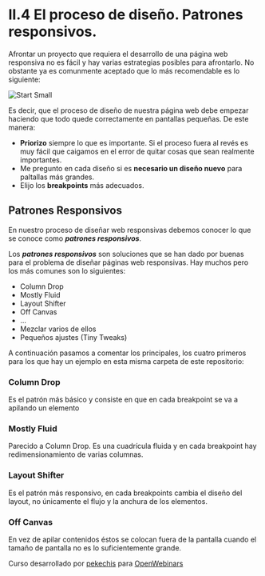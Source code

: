 # II.4 El proceso de diseño. Patrones responsivos.

Afrontar un proyecto que requiera el desarrollo de una página web responsiva no es fácil y hay varias estrategias posibles para afrontarlo. No obstante ya es comunmente aceptado que lo más recomendable es lo siguiente:

![Start Small](img/small.png)

Es decir, que el proceso de diseño de nuestra página web debe empezar haciendo que todo quede correctamente en pantallas pequeñas. De este manera:

- **Priorizo** siempre lo que es importante. Si el proceso fuera al revés es muy fácil que caigamos en el error de quitar cosas que sean realmente importantes.
- Me pregunto en cada diseño si es **necesario un diseño nuevo** para paltallas más grandes.
- Elijo los **breakpoints** más adecuados.

## Patrones Responsivos

En nuestro proceso de diseñar web responsivas debemos conocer lo que se conoce como **_patrones responsivos_**.

Los **_patrones responsivos_** son soluciones que se han dado por buenas para el problema de diseñar páginas web responsivas. Hay muchos pero los más comunes son lo siguientes:

- Column Drop
- Mostly Fluid
- Layout Shifter
- Off Canvas
- ...
- Mezclar varios de ellos
- Pequeños ajustes (Tiny Tweaks)

A continuación pasamos a comentar los principales, los cuatro primeros para los que hay un ejemplo en esta misma carpeta de este repositorio:

### Column Drop

Es el patrón más básico y consiste en que en cada breakpoint se va a apilando un elemento

### Mostly Fluid

Parecido a Column Drop. Es una cuadrícula fluida y en cada breakpoint hay redimensionamiento de varias columnas.

### Layout Shifter

Es el patrón más responsivo, en cada breakpoints cambia el diseño del layout, no únicamente el flujo y la anchura de los elementos.

### Off Canvas

En vez de apilar contenidos éstos se colocan fuera de la pantalla cuando el tamaño de pantalla no es lo suficientemente grande.

Curso desarrollado por [pekechis](http://github.com/pekechis) para [OpenWebinars](https://openwebinars.net/)
